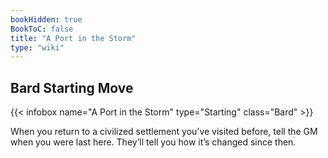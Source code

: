 ```yaml
---
bookHidden: true
BookToC: false
title: "A Port in the Storm"
type: "wiki"
---
```

## Bard Starting Move
{{< infobox name="A Port in the Storm" type="Starting" class="Bard" >}}

When you return to a civilized settlement you’ve visited before, tell the GM when you were last here. They’ll tell you how it’s changed since then.